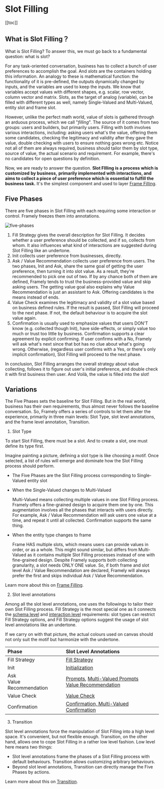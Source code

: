 # Slot Filling

[[toc]]

## What is Slot Filling？

What is Slot Filling? To answer this, we must go back to a fundamental question: what is slot? 

For any task-oriented conversation, business has to collect a bunch of user preferences to accomplish the goal. And *slots* are the containers holding this information. An analogy to these is mathematical function: the functionality of it is pre-defined, the outputs dynamically changed by inputs, and the variables are used to keep the inputs. We know that variables accept values with different shapes, e.g. scalar, row vector, column vector and matrix. Slots, as the target of analog (variable), can be filled with different types as well, namely Single-Valued and Multi-Valued, entity slot and frame slot.

However, unlike the perfect math world, value of slots is gathered through an arduous process, which we call "*filling*". The source of it comes from two groups: users and builders, but primarily users. Filling with both involves various interactions, including: asking users what's the value, offering them some candidates, checking the legitimacy and validity after they gave the value, double checking with users to ensure nothing goes wrong etc. Notice not all of them are always required, business should tailor them by slot type, source of value, the actual scenario and requirement. For example, there's no candidates for open questions by definition. 

Now, we are ready to answer the question. **Slot FIlling is a process which is customized**  **by business,** **primarily implemented with interactions, and aims to collect a piece of user preference which is essential to fulfill the business task.** It's the simplest component and used to layer [Frame Filling](https://www.framely.ai/reference/framefilling.html).



## Five Phases

There are five phases in Slot Filling with each requiring some interaction or control. Framely freezes them into annotations.

![five-phases](/images/annotation/fivephases.png)

1. Fill Strategy gives the overall description for Slot Filling. It decides whether a user preference should be collected, and if so, collects from whom. It also influences what kind of interactions are suggested during Slot Filling like an undertone.
2. Init collects user preference from businesses, directly. 
3. Ask / Value Recommendation collects user preference from users. The two phases, Init and Ask, share the same goal of getting the user preference, then turning it into slot value. As a result, they're recommended to pick one out of two. If by any chance both of them are defined, Framely tends to trust the business-provided value and skip asking users. The getting value goal also explains why Value Recommendation is just an assistant to Ask. Offering candidates is the means instead of ends.
4. Value Check examines the legitimacy and validity of a slot value based on business defined rules. If the result is passed, Slot Filling will proceed to the next phase. If not, the default behaviour is to acquire the slot value again.
5. Confirmation is usually used to emphasize values that users DON'T know (e.g. collected though Init), have side-effects, or simply value too much or trust too little by business. Confirmation supports a clear agreement by explicit confirming. If user confirms with a No, Framely will ask what's next since that bot has no clue about what's going wrong. Otherwise, (regardless user confirms with a Yes, or there's only implicit confirmation), Slot Filling will proceed to the next phase.

In conclusion, Slot Filling arranges the overall strategy about value collecting, follows it to figure out user's initial preference, and double check it with first business then user. And Voilà, the value is filled into the slot!



## Variations

The Five Phases sets the baseline for Slot Filling. But in the real world, business has their own requirements, thus almost never follows the baseline conversation. So, Framely offers a series of controls to let them alter the experience, primarily in three main levels: Slot Type, slot level annotations, and the frame level annotation, Transition.



1. Slot Type

To start Slot Filling, there must be a slot. And to create a slot, one must define its type first. 

Imagine painting a picture, defining a slot type is like choosing a motif. Once selected, a list of rules will emerge and dominate how the Slot Filling process should perform.

- The Five Phases are the Slot Filling process corresponding to Single-Valued entity slot

- When the Single-Valued changes to Multi-Valued

  Multi-Valued means collecting multiple values in one Slot Filling process. Framely offers a fine-grained design to acquire them one by one. This augmentation involves all the phases that interacts with users directly. For example, Ask / Value Recommendation will ask users one value at a time, and repeat it until all collected. Confirmation supports the same thing.

- When the entity type changes to frame

  Frame HAS multiple slots, which means users can provide values in order, or as a whole. This might sound similar, but differs from Multi-Valued as it contains multiple Slot Filling processes instead of one with fine-grained design. Despite Framely supports both collecting granularity, a slot needs ONLY ONE value. So, if both frame and slot level Ask / Value Recommendation are declared, Framely will always prefer the first and skips individual Ask / Value Recommendation.

Learn more about this on [Frame Filling](https://www.framely.ai/reference/framefilling.html).



2. Slot level annotations 

Among all the slot level annotations, one uses the followings to tailor their own Slot Filling process. Fill Strategy is the most special one as it connects the [schema level](https://www.framely.ai/guide/components.html#schema) and [interaction level](https://www.framely.ai/guide/components.html#interaction-logic) requirements: slot types can restrict Fill Strategy options, and Fill Strategy options suggest the usage of slot level annotations like an undertone. 

If we carry on with that picture, the actual colours used on canvas should not only suit the motif but harmonize with the undertone.

| Phase                    | Slot Level Annotations                             |
| :----------------------- | :------------------------------------------------- |
| Fill Strategy            | [Fill Strategy](https://www.framely.ai/reference/annotations/fillstrategy.html)                                      |
| Init                     | [Initialization]((https://www.framely.ai/reference/annotations/init.html))                                     |
| Ask<br/> Value Recommendation | [Prompts](https://www.framely.ai/reference/annotations/prompts.html), [Multi-Valued Prompts]((https://www.framely.ai/reference/annotations/mvprompts.html))<br/>[Value Recommendation](https://www.framely.ai/reference/annotations/vr.html) |
| Value Check              | [Value Check](https://www.framely.ai/reference/annotations/vc.html)                                        |
| Confirmation             | [Confirmation, Multi-Valued Confirmation](https://www.framely.ai/reference/annotations/confirmation.html)            |



3. Transition

Slot level annotations force the manipulation of Slot Filling into a high level space. It's convenient, but not flexible enough. Transition, on the other hand, allows one to cope Slot Filling in a rather low level fashion. Low level here means two things:

- Slot level annotations frame the phases of a Slot Filling process with default behaviours. Transition allows customizing arbitrary behaviours.
- Beyond slot level annotations, Transition can directly manage the Five Phases by actions.

Learn more about this on [Transition](https://www.framely.ai/reference/annotations/transition.html).




